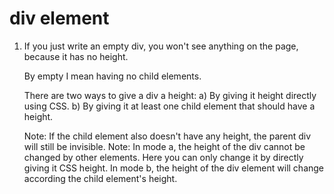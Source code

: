 # div element

1. If you just write an empty div, you won't see anything on the page, because it has no height.
   
   By empty I mean having no child elements.
   
   There are two ways to give a div a height:
   a) By giving it height directly using CSS.
   b) By giving it at least one child element that should have a height.
   
   Note: If the child element also doesn't have any height, the parent div will still be invisible.
   Note: In mode a, the height of the div cannot be changed by other elements. Here you can only change it by directly giving it CSS height.
         In mode b, the height of the div element will change according the child element's height.
